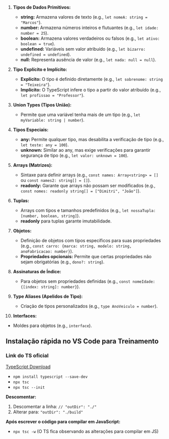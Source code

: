 1. **Tipos de Dados Primitivos:**
   - **string:** Armazena valores de texto (e.g., `let nomeA: string = "Marcos"`).
   - **number:** Armazena números inteiros e flutuantes (e.g., `let idade: number = 25`).
   - **boolean:** Armazena valores verdadeiros ou falsos (e.g., `let ativo: boolean = true`).
   - **undefined:** Variáveis sem valor atribuído (e.g., `let bizarro: undefined = undefined`).
   - **null:** Representa ausência de valor (e.g., `let nada: null = null`).

2. **Tipo Explícito e Implícito:**
   - **Explícito:** O tipo é definido diretamente (e.g., `let sobrenome: string = "Teixeira"`).
   - **Implícito:** O TypeScript infere o tipo a partir do valor atribuído (e.g., `let profissao = "Professor"`).

3. **Union Types (Tipos União):**
   - Permite que uma variável tenha mais de um tipo (e.g., `let myVariable: string | number`).

4. **Tipos Especiais:**
   - **any:** Permite qualquer tipo, mas desabilita a verificação de tipo (e.g., `let teste: any = 100`).
   - **unknown:** Similar ao any, mas exige verificações para garantir segurança de tipo (e.g., `let valor: unknown = 100`).

5. **Arrays (Matrizes):**
   - Sintaxe para definir arrays (e.g., `const names: Array<string> = []` ou `const names2: string[] = []`).
   - **readonly:** Garante que arrays não possam ser modificados (e.g., `const nomes: readonly string[] = ["Dimitri", "João"]`).

6. **Tuplas:**
   - Arrays com tipos e tamanhos predefinidos (e.g., `let nossaTupla: [number, boolean, string]`).
   - **readonly** para tuplas garante imutabilidade.

7. **Objetos:**
   - Definição de objetos com tipos específicos para suas propriedades (e.g., `const carro: {marca: string, modelo: string, anoFabricacao: number}`).
   - **Propriedades opcionais:** Permite que certas propriedades não sejam obrigatórias (e.g., `dono?: string`).

8. **Assinaturas de Índice:**
   - Para objetos sem propriedades definidas (e.g., `const nomeIdade: {[index: string]: number}`).

9. **Type Aliases (Apelidos de Tipo):**
   - Criação de tipos personalizados (e.g., `type AnoVeiculo = number`).

10. **Interfaces:**
   - Moldes para objetos (e.g., `interface`).

## Instalação rápida no VS Code para Treinamento

### Link do TS oficial
[TypeScript Download](https://www.typescriptlang.org/)

- `npm install typescript --save-dev`
- `npx tsc`
- `npx tsc --init`

**Descomentar:**
1. Descomentar a linha: `// "outDir": "./"`
2. Alterar para: `"outDir": "./build"`

**Após escrever o código para compilar em JavaScript:**
- `npx tsc -w` (O TS fica observando as alterações para compilar em JS)



